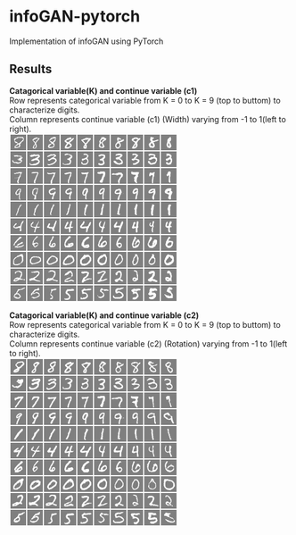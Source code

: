 # infoGAN-pytorch
Implementation of infoGAN using PyTorch

## Results
**Catagorical variable(K) and continue variable (c1)**<br />
Row represents categorical variable from K = 0 to K = 9 (top to buttom) to characterize digits.<br />
Column represents continue variable (c1) (Width) varying from -1 to 1(left to right).<br />
![c1](./asset/c1.png)

**Catagorical variable(K) and continue variable (c2)**<br />
Row represents categorical variable from K = 0 to K = 9 (top to buttom) to characterize digits.<br />
Column represents continue variable (c2) (Rotation) varying from -1 to 1(left to right).<br />
![c2](./asset/c2.png)
